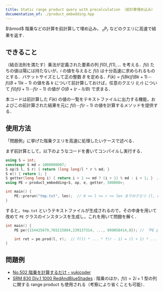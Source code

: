 ```yaml
---
title: Static range product query with precalculation （前計算埋め込み）
documentation_of: ./product_embedding.hpp
---
```


$\bmod$ 階乗などの計算を前計算して埋め込み， ${}_n \mathrm{P}_r$ などのクエリに高速で結果を返す．

## できること

（結合法則を満たす）乗法が定義された要素の列 $f(0), f(1), \dots$ を考える．$f(i)$ たちの値は陽には持たないが，$i$ の値を与えると $f(i)$ は十分高速に求められるものとする．バケットサイズとして正の整数 $B$ を定める．$F(k) = f(Bk) f(Bk + 1) \cdots f((B + 1)k - 1)$ の値を各 $k$ について前計算しておけば，任意のクエリ $(l, r)$ について $f(l) f(l + 1) \cdots f(r - 1)$ の値が $O(B + (r - l) / B)$ で求まる．

本コードは前計算した $F(k)$ の値の一覧をテキストファイルに出力する機能，およびこの前計算された結果を元に $f(l) \cdots f(r - 1)$ の値を計算するメソッドを提供する．

## 使用方法

「問題例」に挙げた階乗クエリを高速に処理したいケースで述べる．

まず前計算として，以下のようなコードを書いてコンパイルし実行する．

```cpp
using S = int;
constexpr S md = 1000000007;
S op(S l, S r) { return (long long)l * r % md; }
S e() { return 1; }
S getter(long long i) { return i + 1 >= md ? (i + 1) % md : i + 1; }  // f(i) = i + 1
using PE = product_embedding<S, op, e, getter, 500000>;

int main() {
    PE::prerun("tmp.txt", len);  // 0 <= l <= r <= len までのクエリ (l, r) の実行を保証する．
}
```

すると，`tmp.txt` というテキストファイルが生成されるので，その中身を用いて改めて `PE` クラスのインスタンスを生成し，これを用いて問題を解く．

```cpp
int main() {
    PE pe({154425679,765215884,239137314, ..., 899058414,0}); // 「PE pe」以降は tmp.txt のコピペで OK

    int ret = pe.prod(l, r);  // f(l) * ... * f(r - 1) = (l + 1) * ... * r の計算結果
}
```

## 問題例

- [No.502 階乗を計算するだけ - yukicoder](https://yukicoder.me/problems/no/502)
- [SRM 830 Div.1 1000 RedAndBlueShades](https://community.topcoder.com/stat?c=problem_statement&pm=17600) : 階乗のほか，$f(i) = 2i + 1$ 型の列に関する range product も使用される（考察により省くことも可能）．
